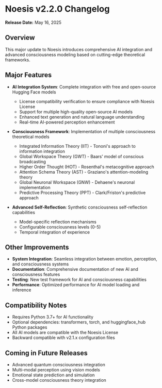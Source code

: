 # Noesis v2.2.0 Changelog

**Release Date:** May 16, 2025

## Overview

This major update to Noesis introduces comprehensive AI integration and advanced consciousness modeling based on cutting-edge theoretical frameworks.

## Major Features

- **AI Integration System**: Complete integration with free and open-source Hugging Face models
  - License compatibility verification to ensure compliance with Noesis License
  - Support for multiple high-quality open-source AI models
  - Enhanced text generation and natural language understanding
  - Real-time AI-powered perception enhancement

- **Consciousness Framework**: Implementation of multiple consciousness theoretical models
  - Integrated Information Theory (IIT) - Tononi's approach to information integration
  - Global Workspace Theory (GWT) - Baars' model of conscious broadcasting
  - Higher Order Thought (HOT) - Rosenthal's metacognitive approach
  - Attention Schema Theory (AST) - Graziano's attention-modeling theory
  - Global Neuronal Workspace (GNW) - Dehaene's neuronal implementation
  - Predictive Processing Theory (PPT) - Clark/Friston's predictive approach

- **Advanced Self-Reflection**: Synthetic consciousness self-reflection capabilities
  - Model-specific reflection mechanisms
  - Configurable consciousness levels (0-5)
  - Temporal integration of experience

## Other Improvements

- **System Integration**: Seamless integration between emotion, perception, and consciousness systems
- **Documentation**: Comprehensive documentation of new AI and consciousness features
- **Testing**: New test framework for AI and consciousness capabilities
- **Performance**: Optimized performance for AI model loading and inference

## Compatibility Notes

- Requires Python 3.7+ for AI functionality
- Optional dependencies: transformers, torch, and huggingface_hub Python packages
- All AI models are compatible with the Noesis License
- Backward compatible with v2.1.x configuration files

## Coming in Future Releases

- Advanced quantum consciousness integration
- Multi-modal perception using vision models
- Emotional state prediction and simulation
- Cross-model consciousness theory integration
